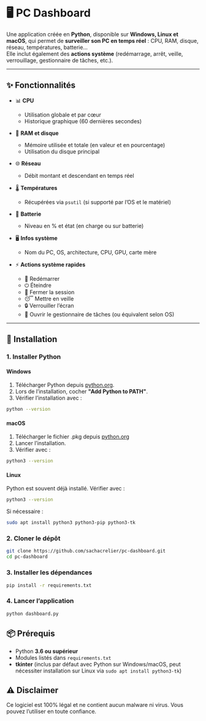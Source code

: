 # 🖥️ PC Dashboard

Une application créée en **Python**, disponible sur **Windows, Linux et macOS**, qui permet de **surveiller son PC en temps réel** : CPU, RAM, disque, réseau, températures, batterie…  
Elle inclut également des **actions système** (redémarrage, arrêt, veille, verrouillage, gestionnaire de tâches, etc.).

---

## ✨ Fonctionnalités

- 📊 **CPU**
  - Utilisation globale et par cœur
  - Historique graphique (60 dernières secondes)

- 💾 **RAM et disque**
  - Mémoire utilisée et totale (en valeur et en pourcentage)
  - Utilisation du disque principal

- 🌐 **Réseau**
  - Débit montant et descendant en temps réel

- 🌡️ **Températures**
  - Récupérées via `psutil` (si supporté par l’OS et le matériel)

- 🔋 **Batterie**
  - Niveau en % et état (en charge ou sur batterie)

- 🖥️ **Infos système**
  - Nom du PC, OS, architecture, CPU, GPU, carte mère

- ⚡ **Actions système rapides**
  - 🔄 Redémarrer
  - ⏻ Éteindre
  - 👤 Fermer la session
  - 😴 Mettre en veille
  - 🔒 Verrouiller l’écran
  - 📂 Ouvrir le gestionnaire de tâches (ou équivalent selon OS)

---

## 🚀 Installation

### 1. Installer Python

#### Windows
1. Télécharger Python depuis [python.org](https://www.python.org/downloads/).
2. Lors de l’installation, cocher **"Add Python to PATH"**.
3. Vérifier l’installation avec :
```bash
python --version
```

#### macOS
1. Télécharger le fichier .pkg depuis [python.org](https://www.python.org/downloads/macos/)
2. Lancer l’installation.
3. Vérifier avec :
```bash
python3 --version
```

#### Linux
Python est souvent déjà installé. Vérifier avec :
```bash
python3 --version
```

Si nécessaire :
```bash
sudo apt install python3 python3-pip python3-tk
```

### 2. Cloner le dépôt
```bash
git clone https://github.com/sachacrelier/pc-dashboard.git
cd pc-dashboard
```

### 3. Installer les dépendances
```bash
pip install -r requirements.txt
```

### 4. Lancer l’application
```bash
python dashboard.py
```

## 📦 Prérequis

- Python **3.6 ou supérieur**
- Modules listés dans `requirements.txt`
- **tkinter** (inclus par défaut avec Python sur Windows/macOS, peut nécessiter installation sur Linux via `sudo apt install python3-tk`)

## ⚠️ Disclaimer

Ce logiciel est 100% légal et ne contient aucun malware ni virus.
Vous pouvez l’utiliser en toute confiance.